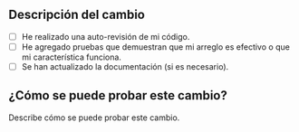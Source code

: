 ## Descripción del cambio

- [ ] He realizado una auto-revisión de mi código.
- [ ] He agregado pruebas que demuestran que mi arreglo es efectivo o que mi característica funciona.
- [ ] Se han actualizado la documentación (si es necesario).

## ¿Cómo se puede probar este cambio?

Describe cómo se puede probar este cambio.